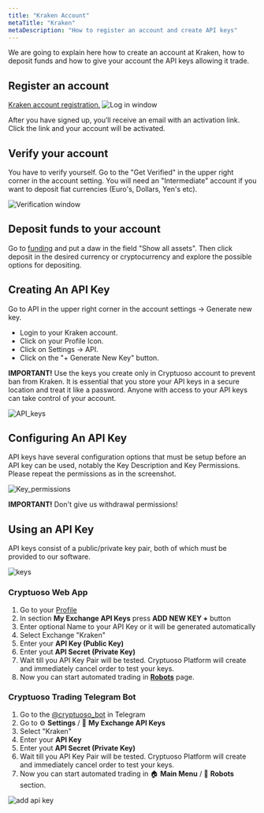 ```yaml
---
title: "Kraken Account"
metaTitle: "Kraken"
metaDescription: "How to register an account and create API keys"
---
```


We are going to explain here how to create an account at Kraken, how to deposit funds and how to give your account the API keys allowing it trade.

## Register an account

[Kraken account registration.](https://r.kraken.com/mqVYO)
![Log in window](https://support.cryptuoso.com/kraken_register.png)

After you have signed up, you’ll receive an email with an activation link. Click the link and your account will be activated.

## Verify your account

You have to verify yourself.
Go to the "Get Verified" in the upper right corner in the account setting. You will need an "Intermediate" account if you want to deposit fiat currencies (Euro's, Dollars, Yen's etc).

![Verification window](https://support.cryptuoso.com/kraken_verification.png)

## Deposit funds to your account

Go to [funding](https://www.kraken.com/u/funding) and put a daw in the field "Show all assets". Then click deposit in the desired currency or cryptocurrency and explore the possible options for depositing.

## Creating An API Key

Go to API in the upper right corner in the account settings -> Generate new key.

- Login to your Kraken account.
- Click on your Profile Icon.
- Click on Settings → API.
- Click on the "+ Generate New Key" button.

**IMPORTANT!** Use the keys you create only in Cryptuoso account to prevent ban from Kraken. It is essential that you store your API keys in a secure location and treat it like a password. Anyone with access to your API keys can take control of your account.

![API_keys](https://support.cryptuoso.com/kraken_api.png)

## Configuring An API Key

API keys have several configuration options that must be setup before an API key can be used, notably the Key Description and Key Permissions.  
Please repeat the permissions as in the screenshot.

![Key_permissions](https://support.cryptuoso.com/kraken_key_permissions.png)

**IMPORTANT!** Don't give us withdrawal permissions!

## Using an API Key

API keys consist of a public/private key pair, both of which must be provided to our software.

![keys](https://support.cryptuoso.com/kraken_keys.png)

### Cryptuoso Web App

1. Go to your [Profile](https://cryptuoso.com/profile)
2. In section **My Exchange API Keys** press **ADD NEW KEY +** button
3. Enter optional Name to your API Key or it will be generated automatically
4. Select Exchange "Kraken"
5. Enter your **API Key (Public Key)**
6. Enter yout **API Secret (Private Key)**
7. Wait till you API Key Pair will be tested. Cryptuoso Platform will create and immediately cancel order to test your keys.
8. Now you can start automated trading in **[Robots](https://cryptuoso.com/robots)** page.

### Cryptuoso Trading Telegram Bot

1. Go to the [@cryptuoso_bot](https://clc.la/cryptuoso_bot_beta) in Telegram
2. Go to ⚙️ **Settings** / 🔐 **My Exchange API Keys**
3. Select "Kraken"
4. Enter your **API Key**
5. Enter yout **API Secret (Private Key)**
6. Wait till you API Key Pair will be tested. Cryptuoso Platform will create and immediately cancel order to test your keys.
7. Now you can start automated trading in 🏠 **Main Menu** / 🤖 **Robots** section.

![add api key](https://support.cryptuoso.com/add_api_key.gif)
